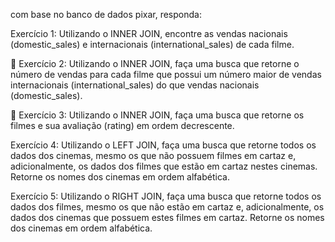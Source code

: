 com base no banco de dados pixar, responda:

Exercício 1: Utilizando o INNER JOIN, encontre as vendas nacionais (domestic_sales) e internacionais (international_sales) de cada filme.

🚀 Exercício 2: Utilizando o INNER JOIN, faça uma busca que retorne o número de vendas para cada filme que possui um número maior de vendas internacionais (international_sales) do que vendas nacionais (domestic_sales).

🚀 Exercício 3: Utilizando o INNER JOIN, faça uma busca que retorne os filmes e sua avaliação (rating) em ordem decrescente.

Exercício 4: Utilizando o LEFT JOIN, faça uma busca que retorne todos os dados dos cinemas, mesmo os que não possuem filmes em cartaz e, adicionalmente, os dados dos filmes que estão em cartaz nestes cinemas. Retorne os nomes dos cinemas em ordem alfabética.

Exercício 5: Utilizando o RIGHT JOIN, faça uma busca que retorne todos os dados dos filmes, mesmo os que não estão em cartaz e, adicionalmente, os dados dos cinemas que possuem estes filmes em cartaz. Retorne os nomes dos cinemas em ordem alfabética.
